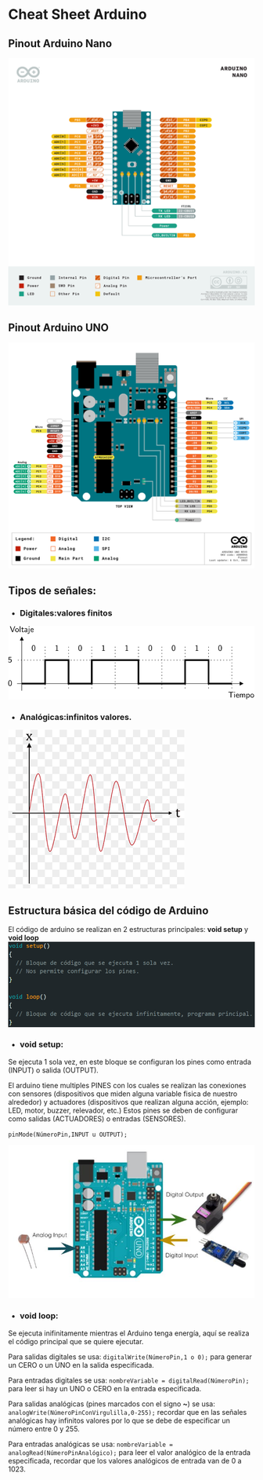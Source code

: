 # Cheat Sheet Arduino

## Pinout Arduino Nano
![pinoutNano](https://github.com/angelumoca21/TallerArduinoPILARES/blob/main/img/pinoutNANO.png)

## Pinout Arduino UNO
![pinoutUNO](https://github.com/angelumoca21/TallerArduinoPILARES/blob/main/img/pinoutUNO.png)

## Tipos de señales:

- ### Digitales:valores finitos
![senalDigital](https://github.com/angelumoca21/TallerArduinoPILARES/blob/main/img/digital.png)

- ### Analógicas:infinitos valores.
![senalAnalogica](https://github.com/angelumoca21/TallerArduinoPILARES/blob/main/img/analogica.png)

## Estructura básica del código de Arduino

El código de arduino se realizan en 2 estructuras principales: **void setup** y **void loop**
![codigoArduino](https://github.com/angelumoca21/TallerArduinoPILARES/blob/main/img/codigoArduino.png)

- ### void setup:
Se ejecuta 1 sola vez, en este bloque se configuran los pines como entrada (INPUT) o salida (OUTPUT). 

El arduino tiene multiples PINES con los cuales se realizan las conexiones con sensores (dispositivos que miden alguna variable fisica de nuestro alrededor) y actuadores (dispositivos que realizan alguna acción, ejemplo: LED, motor, buzzer, relevador, etc.) 
Estos pines se deben de configurar como salidas (ACTUADORES) o entradas (SENSORES).

`pinMode(NúmeroPin,INPUT u OUTPUT);`

![entradasSalidas](https://github.com/angelumoca21/TallerArduinoPILARES/blob/main/img/ArduinoInputOutput.jpg)

- ### void loop:
Se ejecuta inifinitamente mientras el Arduino tenga energía, aquí se realiza el código principal que se quiere ejecutar.

Para salidas digitales se usa:
`digitalWrite(NúmeroPin,1 o 0);` para generar un CERO o un UNO en la salida especificada.

Para entradas digitales se usa:
`nombreVariable = digitalRead(NúmeroPin);` para leer si hay un UNO o CERO en la entrada especificada.

Para salidas analógicas (pines marcados con el signo **~**) se usa:
`analogWrite(NúmeroPinConVirgulilla,0-255);` recordar que en las señales analógicas hay infinitos valores por lo que se debe de especificar un número entre 0 y 255.

Para entradas analógicas se usa:
`nombreVariable = analogRead(NúmeroPinAnalógico);` para leer el valor analógico de la entrada especificada, recordar que los valores analógicos de entrada van de 0 a 1023.